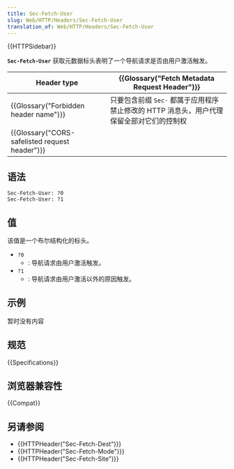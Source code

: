 ```yaml
---
title: Sec-Fetch-User
slug: Web/HTTP/Headers/Sec-Fetch-User
translation_of: Web/HTTP/Headers/Sec-Fetch-User
---
```

{{HTTPSidebar}}

**`Sec-Fetch-User`** 获取元数据标头表明了一个导航请求是否由用户激活触发。

| Header type                                                  | {{Glossary("Fetch Metadata Request Header")}}                             |
| ------------------------------------------------------------ | ---------------------------------------------------------------------------------------- |
| {{Glossary("Forbidden header name")}}             | 只要包含前缀 `Sec-` 都属于应用程序禁止修改的 HTTP 消息头，用户代理保留全部对它们的控制权 |
| {{Glossary("CORS-safelisted request header")}} |                                                                                          |

## 语法

```plain
Sec-Fetch-User: ?0
Sec-Fetch-User: ?1
```

## 值

该值是一个布尔结构化的标头。

- `?0`
  - : 导航请求由用户激活触发。
- `?1`
  - : 导航请求由用户激活以外的原因触发。

## 示例

暂时没有内容

## 规范

{{Specifications}}

## 浏览器兼容性

{{Compat}}

## 另请参阅

- {{HTTPHeader("Sec-Fetch-Dest")}}
- {{HTTPHeader("Sec-Fetch-Mode")}}
- {{HTTPHeader("Sec-Fetch-Site")}}
